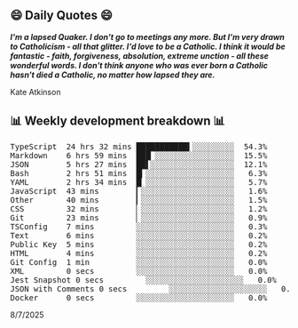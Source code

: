 ## 😄 Daily Quotes 😄

_**I'm a lapsed Quaker. I don't go to meetings any more. But I'm very drawn to Catholicism - all that glitter. I'd love to be a Catholic. I think it would be fantastic - faith, forgiveness, absolution, extreme unction - all these wonderful words. I don't think anyone who was ever born a Catholic hasn't died a Catholic, no matter how lapsed they are.**_

Kate Atkinson



## 📊 Weekly development breakdown 📊

<pre>TypeScript  24 hrs 32 mins ███████████▍░░░░░░░░░  54.3%
Markdown    6 hrs 59 mins  ███▏░░░░░░░░░░░░░░░░░  15.5%
JSON        5 hrs 27 mins  ██▌░░░░░░░░░░░░░░░░░░  12.1%
Bash        2 hrs 51 mins  █▎░░░░░░░░░░░░░░░░░░░   6.3%
YAML        2 hrs 34 mins  █▏░░░░░░░░░░░░░░░░░░░   5.7%
JavaScript  43 mins        ▎░░░░░░░░░░░░░░░░░░░░   1.6%
Other       40 mins        ▎░░░░░░░░░░░░░░░░░░░░   1.5%
CSS         32 mins        ▏░░░░░░░░░░░░░░░░░░░░   1.2%
Git         23 mins        ▏░░░░░░░░░░░░░░░░░░░░   0.9%
TSConfig    7 mins         ░░░░░░░░░░░░░░░░░░░░░   0.3%
Text        6 mins         ░░░░░░░░░░░░░░░░░░░░░   0.2%
Public Key  5 mins         ░░░░░░░░░░░░░░░░░░░░░   0.2%
HTML        4 mins         ░░░░░░░░░░░░░░░░░░░░░   0.2%
Git Config  1 min          ░░░░░░░░░░░░░░░░░░░░░   0.0%
XML         0 secs         ░░░░░░░░░░░░░░░░░░░░░   0.0%
Jest Snapshot 0 secs         ░░░░░░░░░░░░░░░░░░░░░   0.0%
JSON with Comments 0 secs         ░░░░░░░░░░░░░░░░░░░░░   0.0%
Docker      0 secs         ░░░░░░░░░░░░░░░░░░░░░   0.0%</pre>

8/7/2025
